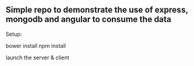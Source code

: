 Simple repo to demonstrate the use of express, mongodb and angular to consume the data
--

Setup:

bower install
npm install

launch the server & client